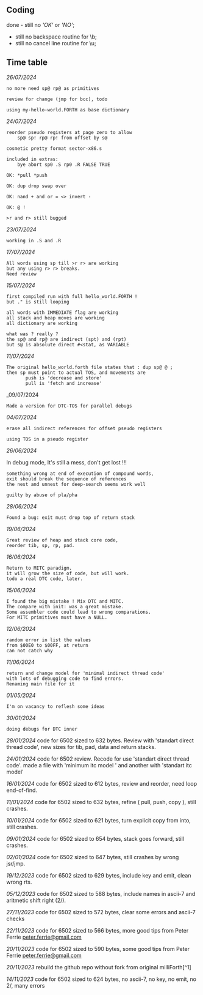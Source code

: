 
## Coding

 done - still no _'OK'_ or _'NO'_;
- still no backspace routine for \b; 
- still no cancel line routine for \u; 

## Time table 

_26/07/2024_ 

    no more need sp@ rp@ as primitives

    review for change (jmp for bcc), todo
    
    using my-hello-world.FORTH as base dictionary

_24/07/2024_ 

    reorder pseudo registers at page zero to allow
        sp@ sp! rp@ rp! from offset by s@

    cosmetic pretty format sector-x86.s

    included in extras: 
        bye abort sp0 .S rp0 .R FALSE TRUE

    OK: *pull *push 

    OK: dup drop swap over 

    OK: nand + and or = <> invert - 

    OK: @ ! 

    >r and r> still bugged

_23/07/2024_ 

    working in .S and .R

_17/07/2024_

    All words using sp till >r r> are working
    but any using r> r> breaks. 
    Need review 

_15/07/2024_

    first compiled run with full hello_world.FORTH ! 
    but ." is still looping

    all words with IMMEDIATE flag are working
    all stack and heap moves are working
    all dictionary are working

    what was ? really ? 
    the sp@ and rp@ are indirect (spt) and (rpt)
    but s@ is absolute direct #<stat, as VARIABLE

_11/07/2024_

    The original hello_world.forth file states that : dup sp@ @ ; 
    then sp must point to actual TOS, and movements are                                           
           push is 'decrease and store'                                
           pull is 'fetch and increase'                                

_09/07/2024

    Made a version for DTC-TOS for parallel debugs

_04/07/2024_

    erase all indirect references for offset pseudo registers

    using TOS in a pseudo register

_26/06/2024_

   In debug mode, It's still a mess, don't get lost !!!

    something wrong at end of execution of compound words, 
    exit should break the sequence of references
    the nest and unnest for deep-search seems work well

    guilty by abuse of pla/pha 

_28/06/2024_ 
    
    Found a bug: exit must drop top of return stack 

_19/06/2024_ 

    Great review of heap and stack core code, 
    reorder tib, sp, rp, pad.

_16/06/2024_ 
    
    Return to MITC paradigm.
    it will grow the size of code, but will work.
    todo a real DTC code, later.

_15/06/2024_ 
    
    I found the big mistake ! Mix DTC and MITC.
    The compare with init: was a great mistake.
    Some assembler code could lead to wrong comparations.
    For MITC primitives must have a NULL.

_12/06/2024_ 

    random error in list the values 
    from $00E0 to $00FF, at return
    can not catch why

_11/06/2024_ 

    return and change model for 'minimal indirect thread code'
    with lots of debugging code to find errors. 
    Renaming main file for it

_01/05/2024_ 
            
    I'm on vacancy to reflesh some ideas

_30/01/2024_ 

    doing debugs for DTC inner 

_28/01/2024_ code for 6502 sized to 632 bytes. 
             Review with 'standart direct thread code',
             new sizes for tib, pad, data and return stacks. 

_24/01/2024_ code for 6502 review. Recode for use 'standart direct thread code'. 
             made a file with 'minimum itc model ' and another with 'standart itc model'
                 
_16/01/2024_ code for 6502 sized to 612 bytes, review and reorder, need loop end-of-find.

_11/01/2024_ code for 6502 sized to 632 bytes, refine ( pull, push, copy ), still crashes.

_10/01/2024_ code for 6502 sized to 621 bytes, turn explicit copy from into, still crashes.

_09/01/2024_ code for 6502 sized to 654 bytes, stack goes forward, still crashes.

_02/01/2024_ code for 6502 sized to 647 bytes, still crashes by wrong jsr/jmp.

_19/12/2023_ code for 6502 sized to 629 bytes, include key and emit, clean wrong rts.

_05/12/2023_ code for 6502 sized to 588 bytes, include names in ascii-7 and aritmetic shift right (2/).

_27/11/2023_ code for 6502 sized to 572 bytes, clear some errors and ascii-7 checks

_22/11/2023_ code for 6502 sized to 566 bytes, more good tips from Peter Ferrie <peter.ferrie@gmail.com>

_20/11/2023_ code for 6502 sized to 590 bytes, some good tips from Peter Ferrie <peter.ferrie@gmail.com>

_20/11/2023_ rebuild the github repo without fork from original milliForth[^1]

_14/11/2023_ code for 6502 sized to 624 bytes, no ascii-7, no key, no emit, no 2/, many errors

